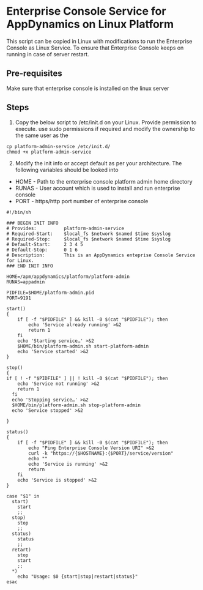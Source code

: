 # Enterprise Console Service for AppDynamics on Linux Platform
This script can be copied in Linux with modifications to run the Enterprise Console as Linux Service. To ensure that Enterprise Console keeps on running in case of server restart.

## Pre-requisites
Make sure that enterprise console is installed on the linux server

## Steps
1. Copy the below script to /etc/init.d on your Linux. Provide permission to execute. use sudo permissions if required and modify the ownership to the same user as the 
```
cp platform-admin-service /etc/init.d/
chmod +x platform-admin-service
```
2. Modify the init info or accept default as per your architecture. The following variables should be looked into
* HOME - Path to the enterprise console platform admin home directory
* RUNAS - User account which is used to install and run enterprise console
* PORT - https/http port number of enterprise console

```
#!/bin/sh

### BEGIN INIT INFO
# Provides:          platform-admin-service
# Required-Start:    $local_fs $network $named $time $syslog
# Required-Stop:     $local_fs $network $named $time $syslog
# Default-Start:     2 3 4 5
# Default-Stop:      0 1 6
# Description:       This is an AppDynamics enteprise Console Service for Linux.
### END INIT INFO

HOME=/apm/appdynamics/platform/platform-admin
RUNAS=appadmin

PIDFILE=$HOME/platform-admin.pid
PORT=9191

start()
{
	if [ -f "$PIDFILE" ] && kill -0 $(cat "$PIDFILE"); then
		echo 'Service already running' >&2
		return 1
	fi
	echo 'Starting service…' >&2
	$HOME/bin/platform-admin.sh start-platform-admin
	echo 'Service started' >&2
}

stop()
{
if [ ! -f "$PIDFILE" ] || ! kill -0 $(cat "$PIDFILE"); then
    echo 'Service not running' >&2
    return 1
  fi
  echo 'Stopping service…' >&2
  $HOME/bin/platform-admin.sh stop-platform-admin
  echo 'Service stopped' >&2

}

status()
{
	if [ -f "$PIDFILE" ] && kill -0 $(cat "$PIDFILE"); then
		echo "Ping Enterprise Console Version URI" >&2
		curl -k "https://{$HOSTNAME}:{$PORT}/service/version"
		echo ""
		echo 'Service is running' >&2
		return
	fi
	echo 'Service is stopped' >&2
}

case "$1" in
  start)
    start
    ;;
  stop)
    stop
    ;;
  status)
    status
    ;;
  retart)
    stop
    start
    ;;
  *)
    echo "Usage: $0 {start|stop|restart|status}"
esac
```
